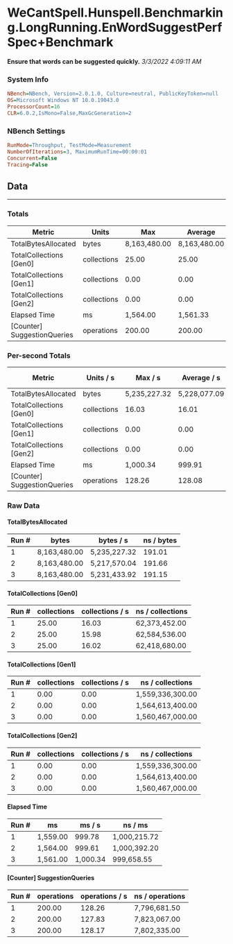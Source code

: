 ﻿# WeCantSpell.Hunspell.Benchmarking.LongRunning.EnWordSuggestPerfSpec+Benchmark
__Ensure that words can be suggested quickly.__
_3/3/2022 4:09:11 AM_
### System Info
```ini
NBench=NBench, Version=2.0.1.0, Culture=neutral, PublicKeyToken=null
OS=Microsoft Windows NT 10.0.19043.0
ProcessorCount=16
CLR=6.0.2,IsMono=False,MaxGcGeneration=2
```

### NBench Settings
```ini
RunMode=Throughput, TestMode=Measurement
NumberOfIterations=3, MaximumRunTime=00:00:01
Concurrent=False
Tracing=False
```

## Data
-------------------

### Totals
|          Metric |           Units |             Max |         Average |             Min |          StdDev |
|---------------- |---------------- |---------------- |---------------- |---------------- |---------------- |
|TotalBytesAllocated |           bytes |    8,163,480.00 |    8,163,480.00 |    8,163,480.00 |            0.00 |
|TotalCollections [Gen0] |     collections |           25.00 |           25.00 |           25.00 |            0.00 |
|TotalCollections [Gen1] |     collections |            0.00 |            0.00 |            0.00 |            0.00 |
|TotalCollections [Gen2] |     collections |            0.00 |            0.00 |            0.00 |            0.00 |
|    Elapsed Time |              ms |        1,564.00 |        1,561.33 |        1,559.00 |            2.52 |
|[Counter] SuggestionQueries |      operations |          200.00 |          200.00 |          200.00 |            0.00 |

### Per-second Totals
|          Metric |       Units / s |         Max / s |     Average / s |         Min / s |      StdDev / s |
|---------------- |---------------- |---------------- |---------------- |---------------- |---------------- |
|TotalBytesAllocated |           bytes |    5,235,227.32 |    5,228,077.09 |    5,217,570.04 |        9,294.95 |
|TotalCollections [Gen0] |     collections |           16.03 |           16.01 |           15.98 |            0.03 |
|TotalCollections [Gen1] |     collections |            0.00 |            0.00 |            0.00 |            0.00 |
|TotalCollections [Gen2] |     collections |            0.00 |            0.00 |            0.00 |            0.00 |
|    Elapsed Time |              ms |        1,000.34 |          999.91 |          999.61 |            0.38 |
|[Counter] SuggestionQueries |      operations |          128.26 |          128.08 |          127.83 |            0.23 |

### Raw Data
#### TotalBytesAllocated
|           Run # |           bytes |       bytes / s |      ns / bytes |
|---------------- |---------------- |---------------- |---------------- |
|               1 |    8,163,480.00 |    5,235,227.32 |          191.01 |
|               2 |    8,163,480.00 |    5,217,570.04 |          191.66 |
|               3 |    8,163,480.00 |    5,231,433.92 |          191.15 |

#### TotalCollections [Gen0]
|           Run # |     collections | collections / s |ns / collections |
|---------------- |---------------- |---------------- |---------------- |
|               1 |           25.00 |           16.03 |   62,373,452.00 |
|               2 |           25.00 |           15.98 |   62,584,536.00 |
|               3 |           25.00 |           16.02 |   62,418,680.00 |

#### TotalCollections [Gen1]
|           Run # |     collections | collections / s |ns / collections |
|---------------- |---------------- |---------------- |---------------- |
|               1 |            0.00 |            0.00 |1,559,336,300.00 |
|               2 |            0.00 |            0.00 |1,564,613,400.00 |
|               3 |            0.00 |            0.00 |1,560,467,000.00 |

#### TotalCollections [Gen2]
|           Run # |     collections | collections / s |ns / collections |
|---------------- |---------------- |---------------- |---------------- |
|               1 |            0.00 |            0.00 |1,559,336,300.00 |
|               2 |            0.00 |            0.00 |1,564,613,400.00 |
|               3 |            0.00 |            0.00 |1,560,467,000.00 |

#### Elapsed Time
|           Run # |              ms |          ms / s |         ns / ms |
|---------------- |---------------- |---------------- |---------------- |
|               1 |        1,559.00 |          999.78 |    1,000,215.72 |
|               2 |        1,564.00 |          999.61 |    1,000,392.20 |
|               3 |        1,561.00 |        1,000.34 |      999,658.55 |

#### [Counter] SuggestionQueries
|           Run # |      operations |  operations / s | ns / operations |
|---------------- |---------------- |---------------- |---------------- |
|               1 |          200.00 |          128.26 |    7,796,681.50 |
|               2 |          200.00 |          127.83 |    7,823,067.00 |
|               3 |          200.00 |          128.17 |    7,802,335.00 |


